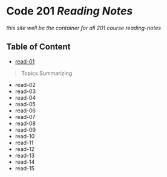 # Code 201 *Reading Notes*
*this site well be the container for all 201 course reading-notes*

## Table of Content

* [read-01](https://motasemalsqoor.github.io/reading-notes/class-01) 
> Topics Summarizing

* read-02
* read-03
* read-04
* read-05
* read-06
* read-07
* read-08
* read-09
* read-10
* read-11
* read-12
* read-13
* read-14
* read-15
